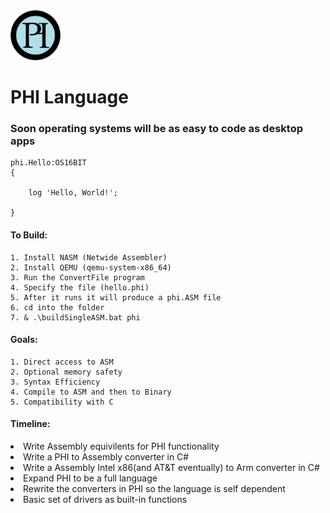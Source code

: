 <img src="/resources/phi.png" width="80">
<h1>PHI Language</h1>
<h3>Soon operating systems will be as easy to code as desktop apps</h3>

```phi
phi.Hello:OS16BIT
{
	
	log 'Hello, World!';

}
```
<h4>To Build:</h4>

    1. Install NASM (Netwide Assembler)
    2. Install QEMU (qemu-system-x86_64)
    3. Run the ConvertFile program
    4. Specify the file (hello.phi)
    5. After it runs it will produce a phi.ASM file
    6. cd into the folder
    7. & .\buildSingleASM.bat phi

<h4>Goals:</h4>
    
    1. Direct access to ASM
    2. Optional memory safety 
    3. Syntax Efficiency 
    4. Compile to ASM and then to Binary
    5. Compatibility with C

<h4>Timeline:</h4>
<li>Write Assembly equivilents for PHI functionality</li>
<li>Write a PHI to Assembly converter in C#</li>
<li>Write a Assembly Intel x86(and AT&T eventually) to Arm converter in C#</li>
<li>Expand PHI to be a full language</li>
<li>Rewrite the converters in PHI so the language is self dependent</li>
<li>Basic set of drivers as built-in functions</li>
